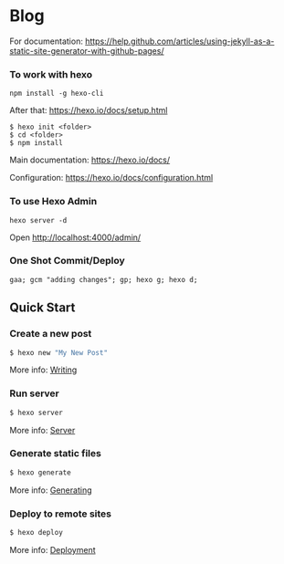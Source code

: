 # Blog
For documentation: https://help.github.com/articles/using-jekyll-as-a-static-site-generator-with-github-pages/

### To work with hexo

```npm install -g hexo-cli```

After that: https://hexo.io/docs/setup.html

```
$ hexo init <folder>
$ cd <folder>
$ npm install
```

Main documentation: https://hexo.io/docs/

Configuration: https://hexo.io/docs/configuration.html

### To use Hexo Admin
```
hexo server -d
```
Open [http://localhost:4000/admin/](http://localhost:4000/admin/)

### One Shot Commit/Deploy

`gaa; gcm "adding changes"; gp; hexo g; hexo d; `

## Quick Start

### Create a new post

``` bash
$ hexo new "My New Post"
```

More info: [Writing](https://hexo.io/docs/writing.html)

### Run server

``` bash
$ hexo server
```

More info: [Server](https://hexo.io/docs/server.html)

### Generate static files

``` bash
$ hexo generate
```

More info: [Generating](https://hexo.io/docs/generating.html)

### Deploy to remote sites

``` bash
$ hexo deploy
```

More info: [Deployment](https://hexo.io/docs/deployment.html)
